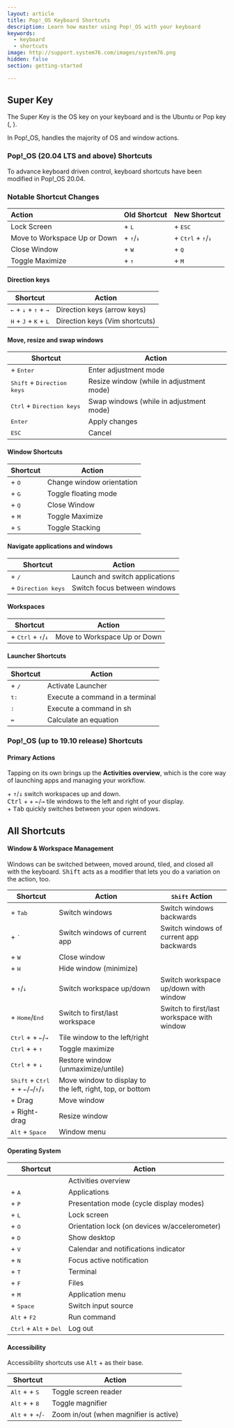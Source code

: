 ```yaml
---
layout: article
title: Pop!_OS Keyboard Shortcuts
description: Learn how master using Pop!_OS with your keyboard
keywords:
  - keyboard
  - shortcuts
image: http://support.system76.com/images/system76.png
hidden: false
section: getting-started

---
```


## Super Key

The Super Key is the OS key on your keyboard and is the Ubuntu or Pop key (<kbd><i class="fl-ubuntu"></i></kbd>, <kbd><span class="fl-pop-key"></span></kbd>).

In Pop!\_OS, <kbd><span class="fl-pop-key"></span></kbd> handles the majority of OS and window actions.

### Pop!_OS (20.04 LTS and above) Shortcuts

To advance keyboard driven control, keyboard shortcuts have been modified in Pop!_OS 20.04.

### Notable Shortcut Changes

|          Action            |     Old Shortcut      |      New Shortcut  |
|:---------------------------| :-------------------- |--------------------|
Lock Screen                 | <kbd><span class="fl-pop-key"></span></kbd> + <kbd>L</kbd> | <kbd><span class="fl-pop-key"></span></kbd> + <kbd>ESC</kbd> |
Move to Workspace Up or Down | <kbd><span class="fl-pop-key"></span></kbd> + <kbd>↑</kbd>/<kbd>↓</kbd> | <kbd><span class="fl-pop-key"></span></kbd> + <kbd>Ctrl</kbd> + <kbd>↑</kbd>/<kbd>↓</kbd> |
Close Window                 | <kbd><span class="fl-pop-key"></span></kbd> + <kbd>W</kbd> | <kbd><span class="fl-pop-key"></span></kbd> + <kbd>Q</kbd>
Toggle Maximize              | <kbd><span class="fl-pop-key"></span></kbd> + <kbd>↑</kbd> | <kbd><span class="fl-pop-key"></span></kbd> + <kbd>M</kbd>



#### Direction keys

| Shortcut | Action |
| -------- | ------ |
| <kbd>←</kbd> + <kbd>↓</kbd> + <kbd>↑</kbd> + <kbd>→</kbd> | Direction keys (arrow keys) |
| <kbd>H</kbd> + <kbd>J</kbd> + <kbd>K</kbd> + <kbd>L</kbd> | Direction keys (Vim shortcuts) |

#### Move, resize and swap windows

| Shortcut | Action |
| -------- | ------ |
| <kbd><span class="fl-pop-key"></span></kbd> + <kbd>Enter</kbd> | Enter adjustment mode |
| <kbd>Shift</kbd> + <kbd>Direction keys</kbd> | Resize window (while in adjustment mode) |
| <kbd>Ctrl</kbd> + <kbd>Direction keys</kbd> | Swap windows (while in adjustment mode) |
| <kbd>Enter</kbd> | Apply changes |
| <kbd>ESC</kbd> | Cancel |

#### Window Shortcuts

| Shortcut | Action |
| -------- | ------ |
| <kbd><span class="fl-pop-key"></span></kbd> + <kbd>O</kbd> | Change window orientation |
| <kbd><span class="fl-pop-key"></span></kbd> + <kbd>G</kbd> | Toggle floating mode |
| <kbd><span class="fl-pop-key"></span></kbd> + <kbd>Q</kbd> | Close Window |
| <kbd><span class="fl-pop-key"></span></kbd> + <kbd>M</kbd> | Toggle Maximize |
| <kbd><span class="fl-pop-key"></span></kbd> + <kbd>S</kbd> | Toggle Stacking |

#### Navigate applications and windows

| Shortcut | Action |
| -------- | ------ |
| <kbd><span class="fl-pop-key"></span></kbd> + <kbd>/</kbd> | Launch and switch applications |
| <kbd><span class="fl-pop-key"></span></kbd> + <kbd>Direction keys</kbd> | Switch focus between windows |

#### Workspaces

| Shortcut | Action |
| -------- | ------ |
| <kbd><span class="fl-pop-key"></span></kbd> + <kbd>Ctrl</kbd> + <kbd>↑</kbd>/<kbd>↓</kbd> | Move to Workspace Up or Down |

#### Launcher Shortcuts

| Shortcut | Action |
| -------- | ------ |
| <kbd><span class="fl-pop-key"></span></kbd> + <kbd>/</kbd> | Activate Launcher |
| <kbd>t:</kbd> | Execute a command in a terminal |
| <kbd>:</kbd> | Execute a command in sh |
| <kbd>=</kbd> | Calculate an equation |

### Pop!_OS (up to 19.10 release) Shortcuts

#### Primary Actions

Tapping <kbd><span class="fl-pop-key"></span></kbd> on its own brings up the **Activities overview**, which is the core way of launching apps and managing your workflow.

<kbd><span class="fl-pop-key"></span></kbd> + <kbd>↑</kbd>/<kbd>↓</kbd> switch workspaces up and down.  
<kbd>Ctrl</kbd> + <kbd><span class="fl-pop-key"></span></kbd> + <kbd>←</kbd>/<kbd>→</kbd> tile windows to the left and right of your display.  
<kbd><span class="fl-pop-key"></span></kbd> + <kbd>Tab</kbd> quickly switches between your open windows.  

## All Shortcuts

#### Window & Workspace Management

Windows can be switched between, moved around, tiled, and closed all with the keyboard. <kbd>Shift</kbd> acts as a modifier that lets you do a variation on the action, too.

| Shortcut | Action  | <kbd>Shift</kbd> Action |
| -------- | --------- | ------ |
| <kbd><span class="fl-pop-key"></span></kbd> + <kbd>Tab</kbd> | Switch windows | Switch windows backwards |
| <kbd><span class="fl-pop-key"></span></kbd> + <kbd>`</kbd> | Switch windows of current app | Switch windows of current app backwards |
| <kbd><span class="fl-pop-key"></span></kbd> + <kbd>W</kbd> | Close window | |
| <kbd><span class="fl-pop-key"></span></kbd> + <kbd>H</kbd> | Hide window (minimize) | |
| <kbd><span class="fl-pop-key"></span></kbd> + <kbd>↑</kbd>/<kbd>↓</kbd> | Switch workspace up/down | Switch workspace up/down with window |
| <kbd><span class="fl-pop-key"></span></kbd> + <kbd>Home</kbd>/<kbd>End</kbd> | Switch to first/last workspace | Switch to first/last workspace with window |
| <kbd>Ctrl</kbd> + <kbd><span class="fl-pop-key"></span></kbd> + <kbd>←</kbd>/<kbd>→</kbd> | Tile window to the left/right | |
| <kbd>Ctrl</kbd> + <kbd><span class="fl-pop-key"></span></kbd> + <kbd>↑</kbd> | Toggle maximize | |
| <kbd>Ctrl</kbd> + <kbd><span class="fl-pop-key"></span></kbd> + <kbd>↓</kbd> | Restore window (unmaximize/untile) | |
| <kbd>Shift</kbd> + <kbd>Ctrl</kbd> + <kbd><span class="fl-pop-key"></span></kbd> + <kbd>←</kbd>/<kbd>→</kbd>/<kbd>↑</kbd>/<kbd>↓</kbd> | Move window to display to the left, right, top, or bottom | |
| <kbd><span class="fl-pop-key"></span></kbd> + Drag | Move window | |
| <kbd><span class="fl-pop-key"></span></kbd> + Right-drag | Resize window | |
| <kbd>Alt</kbd> + <kbd>Space</kbd> | Window menu |

#### Operating System

| Shortcut | Action |
| -------- | ------ |
| <kbd><span class="fl-pop-key"></span></kbd> | Activities overview |
| <kbd><span class="fl-pop-key"></span></kbd> + <kbd>A</kbd> | Applications |
| <kbd><span class="fl-pop-key"></span></kbd> + <kbd>P</kbd> | Presentation mode (cycle display modes) |
| <kbd><span class="fl-pop-key"></span></kbd> + <kbd>L</kbd> | Lock screen |
| <kbd><span class="fl-pop-key"></span></kbd> + <kbd>O</kbd> | Orientation lock (on devices w/accelerometer) |
| <kbd><span class="fl-pop-key"></span></kbd> + <kbd>D</kbd> | Show desktop |
| <kbd><span class="fl-pop-key"></span></kbd> + <kbd>V</kbd> | Calendar and notifications indicator |
| <kbd><span class="fl-pop-key"></span></kbd> + <kbd>N</kbd> | Focus active notification |
| <kbd><span class="fl-pop-key"></span></kbd> + <kbd>T</kbd> | Terminal |
| <kbd><span class="fl-pop-key"></span></kbd> + <kbd>F</kbd> | Files |
| <kbd><span class="fl-pop-key"></span></kbd> + <kbd>M</kbd> | Application menu |
| <kbd><span class="fl-pop-key"></span></kbd> + <kbd>Space</kbd> | Switch input source |
| <kbd>Alt</kbd> + <kbd>F2</kbd> | Run command |
| <kbd>Ctrl</kbd> + <kbd>Alt</kbd> + <kbd>Del</kbd> | Log out |

#### Accessibility

Accessibility shortcuts use <kbd>Alt</kbd> + <kbd><span class="fl-pop-key"></span></kbd> as their base.

| Shortcut | Action |
| -------- | ------ |
| <kbd>Alt</kbd> + <kbd><span class="fl-pop-key"></span></kbd> + <kbd>S</kbd> | Toggle screen reader |
| <kbd>Alt</kbd> + <kbd><span class="fl-pop-key"></span></kbd> + <kbd>8</kbd> | Toggle magnifier |
| <kbd>Alt</kbd> + <kbd><span class="fl-pop-key"></span></kbd> + <kbd>+</kbd>/<kbd>-</kbd> | Zoom in/out (when magnifier is active) |
